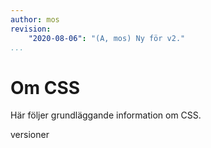 ```yaml
---
author: mos
revision:
    "2020-08-06": "(A, mos) Ny för v2."
...
```

Om CSS
==================================

Här följer grundläggande information om CSS.

<!--more-->

versioner
